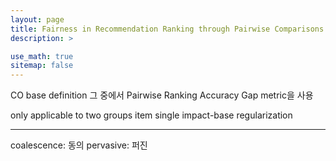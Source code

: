 ```yaml
---
layout: page
title: Fairness in Recommendation Ranking through Pairwise Comparisons
description: >

use_math: true
sitemap: false
---
```


CO base definition
그 중에서 Pairwise Ranking Accuracy Gap metric을 사용

only applicable to two groups 
item
single
impact-base
regularization

---
coalescence: 동의
pervasive: 퍼진

